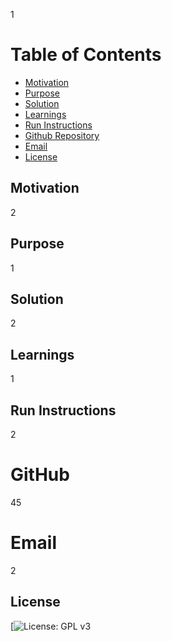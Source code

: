
1
# Table of Contents
- [Motivation](#motivation)
- [Purpose](#purpose)
- [Solution](#solution)
- [Learnings](#learnings)
- [Run Instructions](#run-instructions)
- [Github Repository](#gitHub)
- [Email](#email)
- [License](#license)

## Motivation
2

## Purpose
1

## Solution
2

## Learnings
1

## Run Instructions
2

# GitHub
45

# Email
2

## License
  [![License: GPL v3](https://img.shields.io/badge/License-GPLv3-blue.svg)
  
  